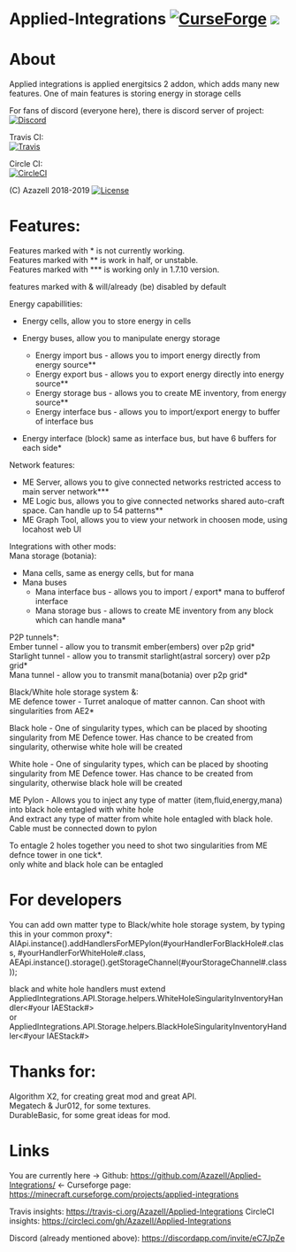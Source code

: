 # Applied-Integrations [![CurseForge](http://cf.way2muchnoise.eu/301924.svg)](https://minecraft.curseforge.com/projects/applied-integrations) [![](http://cf.way2muchnoise.eu/versions/301924.svg)](https://minecraft.curseforge.com/projects/applied-integrations)
# About
Applied integrations is applied energitsics 2 addon, which adds many new features. One of main features is storing energy in storage cells

For fans of discord (everyone here), there is discord server of project:  
[![Discord](https://img.shields.io/discord/565997320278376463.svg)](https://discord.gg/eC7JpZe)

Travis CI:  
[![Travis](https://img.shields.io/travis/AzazeII/Applied-Integrations.svg?maxAge=2592000&style=shield)](https://travis-ci.org/AzazeII/Applied-Integrations)

Circle CI:  
[![CircleCI](https://circleci.com/gh/AzazeII/Applied-Integrations.svg?style=shield)](https://circleci.com/gh/AzazeII/Applied-Integrations)

(C) Azazell 2018-2019 [![License](https://img.shields.io/badge/License-MIT-red.svg?style=flat-square)](http://opensource.org/licenses/MIT)

# Features:  
Features marked with * is not currently working.  
Features marked with ** is work in half, or unstable.  
Features marked with *** is working only in 1.7.10 version.  

features marked with & will/already (be) disabled by default  

Energy capabillities:  
- Energy cells, allow you to store energy in cells  
- Energy buses, allow you to manipulate energy storage  
	- Energy import bus - allows you to import energy directly from energy source**  
	- Energy export bus - allows you to export energy directly into energy source**  
	- Energy storage bus - allows you to create ME inventory, from energy source**  
	- Energy interface bus - allows you to import/export energy to buffer of interface bus  
	
- Energy interface (block) same as interface bus, but have 6 buffers for each side*  

Network features:  
- ME Server, allows you to give connected networks restricted access to main server network***  
- ME Logic bus, allows you to give connected networks shared auto-craft space. Can handle up to 54 patterns**
- ME Graph Tool, allows you to view your network in choosen mode, using locahost web UI   

Integrations with other mods:  
Mana storage (botania):  
- Mana cells, same as energy cells, but for mana  
- Mana buses  
	- Mana interface bus - allows you to import / export* mana to bufferof interface  
	- Mana storage bus - allows to create ME inventory from any block which can handle mana*  

P2P tunnels*:  
Ember tunnel - allow you to transmit ember(embers) over p2p grid*  
Starlight tunnel - allow you to transmit starlight(astral sorcery) over p2p grid*  
Mana tunnel - allow you to transmit mana(botania) over p2p grid*  

Black/White hole storage system &:  
ME defence tower - Turret analoque of matter cannon. Can shoot with singularities from AE2*  

Black hole - One of singularity types, which can be placed by shooting singularity from ME Defence tower. Has <not picked   yet> chance to be created from singularity, otherwise white hole will be created  

White hole - One of singularity types, which can be placed by shooting singularity from ME Defence tower. Has <not picked yet> chance to be created from singularity, otherwise black hole will be created  

ME Pylon - Allows you to inject any type of matter (item,fluid,energy,mana) into black hole entagled with white hole  
						And extract any type of matter from white hole entagled with black hole.  
						Cable must be connected down to pylon  
						
To entagle 2 holes together you need to shot two singularities from ME defnce tower in one tick*.  
only white and black hole can be entagled  

# For developers  
 You can add own matter type to Black/white hole storage system, by typing this in your common proxy*:  
 AIApi.instance().addHandlersForMEPylon(#yourHandlerForBlackHole#.class, #yourHandlerForWhiteHole#.class,   AEApi.instance().storage().getStorageChannel(#yourStorageChannel#.class));  
 
 black and white hole handlers must extend  
 AppliedIntegrations.API.Storage.helpers.WhiteHoleSingularityInventoryHandler<#your IAEStack#>  
 or  
 AppliedIntegrations.API.Storage.helpers.BlackHoleSingularityInventoryHandler<#your IAEStack#>  


# Thanks for: 
Algorithm X2, for creating great mod and great API.  
Megatech & Jur012, for some textures.  
DurableBasic, for some great ideas for mod.  

# Links

You are currently here -> Github: https://github.com/AzazeII/Applied-Integrations/ <-
Curseforge page: https://minecraft.curseforge.com/projects/applied-integrations

Travis insights: https://travis-ci.org/AzazeII/Applied-Integrations
CircleCI insights: https://circleci.com/gh/AzazeII/Applied-Integrations

Discord (already mentioned above): https://discordapp.com/invite/eC7JpZe